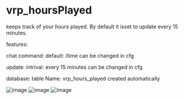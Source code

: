 # vrp_hoursPlayed
keeps track of your hours played. By default it isset to update every 15 minutes.

features:

  chat command:
    default: /time
    can be changed in cfg
    
  update:
    intrival: every 15 minutes
    can be changed in cfg
    
  database:
    table Name: vrp_hours_played
    created automatically
    
  

![image](https://user-images.githubusercontent.com/54071671/163659730-a3b44be2-c6cc-4043-a2ae-3a9521329bb8.png)
![image](https://user-images.githubusercontent.com/54071671/163659821-281abac9-c87e-444b-81ab-388d9d83e230.png)
![image](https://user-images.githubusercontent.com/54071671/163659839-e740df89-c905-4b4b-9e14-4e308e8aa1a6.png)


